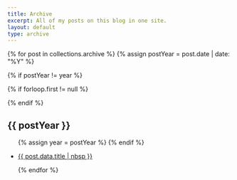 ```yaml
---
title: Archive
excerpt: All of my posts on this blog in one site. 
layout: default
type: archive
---
```


{% for post in collections.archive %}
{% assign postYear = post.date | date: "%Y" %}

{% if postYear != year %}

  <!--
    When it is not the first post and year have changed
    closed leading <ul> element
  -->

{% if forloop.first != null %}

  </ul>
{% endif %}

  <!--
    Print the year title and open a new list
  -->
  <h2 class="archive__year" aria-label="Articles from {{ postYear }}">{{ postYear }}</h2>
  <ul class="archive-list">

  <!--
    Cache new year value
  -->

{% assign year = postYear %}
{% endif %}

  <li class="archive-list-item">
  <a class="archive-list-item__link" href="{{ post.url }}">
    {{ post.data.title | nbsp }}
  </a>
  </li>

{% endfor %}
